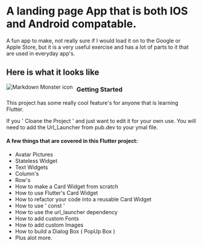 # A landing page App that is both IOS and Android compatable. 

A fun app to make, not really sure if I would load it on to the Google or Apple Store,
but it is a very useful exercise and has a lot of parts to it that are used in everyday app's.


## Here is what it looks like

<img src="http://briangurtz.com/wp-content/uploads/2019/10/contactApp.gif"
     alt="Markdown Monster icon"
     style="float: left; margin-right: 10px;" />

### Getting Started

This project has some really cool feature's for anyone that is learning Flutter.
<!-- I would like to thank **Mahmud Ahsan** for making the video demonstrating the parts used in the making of the app. -->

If you ' Cloane the Project ' and just want to edit it for your own use.
You will need to add the Url_Launcher from pub.dev to your ymal file.

#### A few things that are covered in this Flutter project:

- Avatar Pictures
- Stateless Widget
- Text Widgets
- Column's
- Row's
- How to make a Card Widget from scratch
- How to use Flutter's Card Widget
- How to refactor your code into a reusable Card Widget
- How to use ' const '
- How to use the url_launcher dependency
- How to add custom Fonts
- How to add custom Images
- How to build a Dialog Box ( PopUp Box )
- Plus alot more. 

<!-- #### Check out the video -->
<!-- here is the link to **Mahmud Ahsan** [How to Video](https://www.youtube.com/watch?v=ULxYR66BRb4) -->
